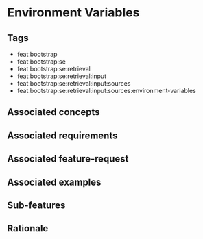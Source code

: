 # Environment Variables



## Tags

- feat:bootstrap
- feat:bootstrap:se
- feat:bootstrap:se:retrieval
- feat:bootstrap:se:retrieval:input
- feat:bootstrap:se:retrieval:input:sources
- feat:bootstrap:se:retrieval:input:sources:environment-variables

## Associated concepts

## Associated requirements

## Associated feature-request

## Associated examples

## Sub-features

## Rationale